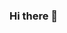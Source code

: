 ### Hi there 👋

<!--
**Fah4d/Fah4d** is a ✨ _special_ ✨ repository because its `README.md` (this file) appears on your GitHub profile.

[![Anurag's GitHub stats](https://github-readme-stats.vercel.app/api?username=Fah4d)](https://github.com/anuraghazra/github-readme-stats)

